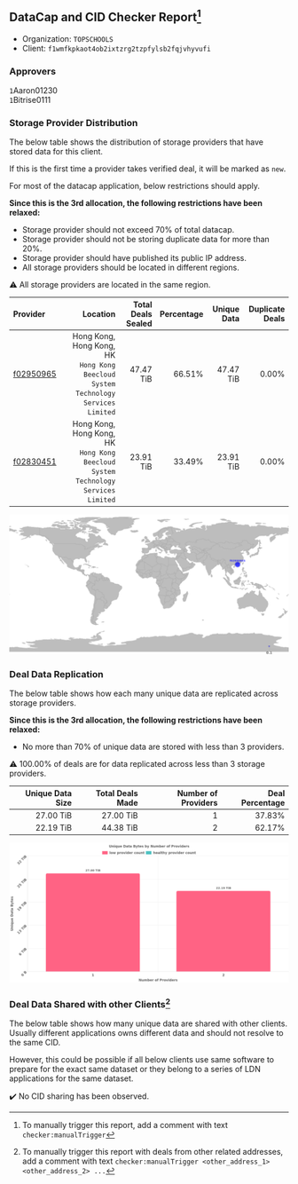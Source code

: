 ## DataCap and CID Checker Report[^1]
 - Organization: `TOPSCHOOLS`
 - Client: `f1wmfkpkaot4ob2ixtzrg2tzpfylsb2fqjvhyvufi`
### Approvers
`1`Aaron01230<br/>`1`Bitrise0111


### Storage Provider Distribution
The below table shows the distribution of storage providers that have stored data for this client.

If this is the first time a provider takes verified deal, it will be marked as `new`.

For most of the datacap application, below restrictions should apply.

**Since this is the 3rd allocation, the following restrictions have been relaxed:**
 - Storage provider should not exceed 70% of total datacap.
 - Storage provider should not be storing duplicate data for more than 20%.
 - Storage provider should have published its public IP address.
 - All storage providers should be located in different regions.

⚠️ All storage providers are located in the same region.

| Provider                                              |                                                                             Location | Total Deals Sealed | Percentage | Unique Data | Duplicate Deals |
| :---------------------------------------------------- | -----------------------------------------------------------------------------------: | -----------------: | ---------: | ----------: | --------------: |
| [f02950965](https://filfox.info/en/address/f02950965) | Hong Kong, Hong Kong, HK<br/>`Hong Kong Beecloud System Technology Services Limited` |          47.47 TiB |     66.51% |   47.47 TiB |           0.00% |
| [f02830451](https://filfox.info/en/address/f02830451) | Hong Kong, Hong Kong, HK<br/>`Hong Kong Beecloud System Technology Services Limited` |          23.91 TiB |     33.49% |   23.91 TiB |           0.00% |

<img src="https://raw.githubusercontent.com/data-preservation-programs/filplus-checker-assets/main/filecoin-project/filecoin-plus-large-datasets/issues/2283/1707034311080.png"/>

### Deal Data Replication
The below table shows how each many unique data are replicated across storage providers.


**Since this is the 3rd allocation, the following restrictions have been relaxed:**
- No more than 70% of unique data are stored with less than 3 providers.

⚠️ 100.00% of deals are for data replicated across less than 3 storage providers.

| Unique Data Size | Total Deals Made | Number of Providers | Deal Percentage |
| ---------------: | ---------------: | ------------------: | --------------: |
|        27.00 TiB |        27.00 TiB |                   1 |          37.83% |
|        22.19 TiB |        44.38 TiB |                   2 |          62.17% |

<img src="https://raw.githubusercontent.com/data-preservation-programs/filplus-checker-assets/main/filecoin-project/filecoin-plus-large-datasets/issues/2283/1707034311714.png"/>

### Deal Data Shared with other Clients[^3]
The below table shows how many unique data are shared with other clients.
Usually different applications owns different data and should not resolve to the same CID.

However, this could be possible if all below clients use same software to prepare for the exact same dataset or they belong to a series of LDN applications for the same dataset.

✔️ No CID sharing has been observed.

[^1]: To manually trigger this report, add a comment with text `checker:manualTrigger`

[^2]: Deals from those addresses are combined into this report as they are specified with `checker:manualTrigger`

[^3]: To manually trigger this report with deals from other related addresses, add a comment with text `checker:manualTrigger <other_address_1> <other_address_2> ...`
